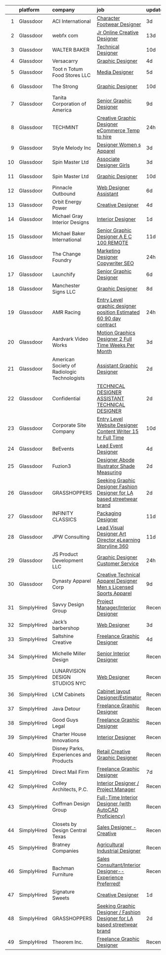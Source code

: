 

|    | platform    | company                                      | job                                                                                                                                                                                                                                                                                                                                                                                                                                                                                                                                                                                                                                                                                                                                                                                                                                                                                                                                                                                                                                         | update_time   | location              |
|---:|:------------|:---------------------------------------------|:--------------------------------------------------------------------------------------------------------------------------------------------------------------------------------------------------------------------------------------------------------------------------------------------------------------------------------------------------------------------------------------------------------------------------------------------------------------------------------------------------------------------------------------------------------------------------------------------------------------------------------------------------------------------------------------------------------------------------------------------------------------------------------------------------------------------------------------------------------------------------------------------------------------------------------------------------------------------------------------------------------------------------------------------|:--------------|:----------------------|
|  1 | Glassdoor   | ACI International                            | [Character Footwear Designer](https://www.glassdoor.com/partner/jobListing.htm?pos=115&ao=1110586&s=58&guid=0000018234229ecfb3568f47b9ac6267&src=GD_JOB_AD&t=SR&vt=w&ea=1&cs=1_5d63aa5f&cb=1658732060770&jobListingId=1008020711180&cpc=F0881FB4B112A732&jrtk=3-0-1g8q257nnkhr4801-1g8q257o7gaio800-9ca67d59a480c71f--6NYlbfkN0D4nuovUOU2dPryPr7-xanE7ZFWASvaSyNm3BqXIbrO0m-hQ1hxIqmwoTNy7yy4SWxu6W_6kZf1hNDaR8myyeIXGwmSWBpCfwslxT4v49ACyPr87cLkNCHoAm0rrrwHf8o7DUIv8jco1N6RWaXDA7aLEIw-B08LtYXrUmiiji4VzcjGaHQDVQUKKDjYzeCpF3tnkSc5Y92umHwdgZbcHRs36Ga9S9WV5rCypsXEmDdouCNiAvwRU9A7qKXhJDwTjezoeKyE5swKqI3Et7KaAGLHo4cxwEr4VBOQx2zp3lDyFcIiegqK9IDUlw_q0smOxg0mu5wxhjdiQMxVsr_oGQRqkUT_8leQsuvjIsnev79SvtzRHqqLKj8t-fmw_qj8DUVMr6csOeVtd4YElk3FbD90wV00nxxQ884wqVAd6BnSIAKtg9K3x1lPXW5sO73NdmWdlolVqE_vzhD-9d4hQCuNntAVpckV9SqomhDftKjCoKRVhexGWE5s6K_x3i3atfPQdWkbbWNbFA%3D%3D)                                                                                                                                                          | 3d            | Los Angeles, CA       |
|  2 | Glassdoor   | webfx com                                    | [Jr  Online Creative Designer](https://www.glassdoor.com/partner/jobListing.htm?pos=107&ao=1110586&s=58&guid=0000018234229ecfb3568f47b9ac6267&src=GD_JOB_AD&t=SR&vt=w&ea=1&cs=1_0cc4b26c&cb=1658732060769&jobListingId=1007998523752&cpc=965F231502A4159E&jrtk=3-0-1g8q257nnkhr4801-1g8q257o7gaio800-e3a07e991e3ec309--6NYlbfkN0AA3uNcJ0aeXBAdVd1dUlJvZjHaUXbbC2QUFGJChoFW7xEU327m6es56oflZv-QfBizUJg4GGt5ywcxHip9vEFmnpvEvc6sXWg7ijt1_lVPhx0CSekweNqP21eod5xNQSR5Fy2hfkrfXdJbI2o6SRZK7DOllkYUDO-mEILuesP9HP5zjy-6AZOLt2uK8ykhXyq1gTTd6wznmnkOiIRJd_ZZzfxzDj6-jT7akCc0uh89-gZeqP85xie70qHsiWymZR_4jvmm9AiqBEqN4JHsj3n38WsQTK1xHeuY8OENqWyFy1PN0RmSv_KHP8qSKs1h9Boryh8TBDsCKjJmJpYU2NNC9dGyLC39laWiNh9N2Ukkmqe4vx0pb2lCkyQfYvo2F76wGFAkovfjWi-XiJuVhQp4ns6pCxY6Be41yZReS_Pwj3tWGJftjWfpR50rmPq1y_w3SBIIjDqzjQfmyv0L0q3h-I5RlHpcmlDS4-WL3PQYs6c2C07S-XbNlId5KuLZs81iP41O-VwSkodYWMG2F5fTq43ulN6JvLZ26o9oNv4Vt3-VeO7qvZ0A5cPE4BF-UhE%3D)                                                                                                       | 13d           | Harrisburg, PA        |
|  3 | Glassdoor   | WALTER BAKER                                 | [Technical Designer](https://www.glassdoor.com/partner/jobListing.htm?pos=106&ao=1110586&s=58&guid=0000018234229ecfb3568f47b9ac6267&src=GD_JOB_AD&t=SR&vt=w&ea=1&cs=1_a5c271f1&cb=1658732060768&jobListingId=1008005332025&cpc=9214EBE9D90A538C&jrtk=3-0-1g8q257nnkhr4801-1g8q257o7gaio800-16b3193b0ede4e7f--6NYlbfkN0A1-j4u96m2xyqoeIWnPoR7_J4x_bs5PQ-S-7T73NKrWs1ICRAWkHF7n2wd2ehqD8mDuGAT67GNun9A0CDmgBq9KSGfgngPpHkvvyaAc0N8118XMNXDUARQgpqAiZ1AtpVDpoLLrYWxJ2obS0RKBKzT3HjfD14k6Li0J2v4QPvvVLY-SKT17o0jE_yrWbWuKI7qmqOKFRyN01Y_6shg71FGPY59b66ZHw6VqT32xXzm4wJoseKTnKyjqlgH0WXglXpDt2tqFuuRuhhTxtfsS6OjR5A4WJ9csqdYv-ObW72RAPbnQax2Pdlg8w1yru9y40y_BbF2BrOQO5Dati0rrssL_xW1D9swQuYT8ElhWPOnNpQir1DzRBoSq4FtmrzkAMu3rE-cJKds99XQ7antX9rj2dnN8gQX3qjpGN-norU7oZ9EU8VywXwwpFLtItCbTf42CrF-fUT4WmDCwnlfbnVK19ACTqBY2fPcdSU_JBxr2Hm0NLQdrKj3)                                                                                                                                                                                               | 10d           | New York, NY          |
|  4 | Glassdoor   | Versacarry                                   | [Graphic Designer](https://www.glassdoor.com/partner/jobListing.htm?pos=104&ao=1110586&s=58&guid=0000018234229ecfb3568f47b9ac6267&src=GD_JOB_AD&t=SR&vt=w&ea=1&cs=1_4391144e&cb=1658732060768&jobListingId=1008017672861&cpc=D9A4E834C51D285C&jrtk=3-0-1g8q257nnkhr4801-1g8q257o7gaio800-d801e10d4984f239--6NYlbfkN0A8ZxQCGRbPf4-L_tRFNCKLwYFLWTqi7twj-YBKZhxzVsKJSaCovog1rmDhSgB7cKTPpawcUjI27D-i-uaqifI569uf02015HyDl3ANDlnInr8Ek9RJTCStcnK7ugj8e3R9Aw7FxZogke6NK-yVj8YGQavrq01g5rd40Z0dJs3eQBVx3nrrC3qquBLgj3-FETM7rFNCW73q2vUyo737rs5iiGJjXAisBmlJaknrljt0BKHAk3HHKS9XHgiZSvusOrYeGceXPQguef5W5zARO3qPRBHEU-3J8HF_vHsLCmcc1BRbfH7X_FkYzQX2EaCYmvZ2wqQfY3rsoRek0Ql-IBjNzCq_5bFZxka9Zwq2bSw3ml4Mv-b4uBktDsGMF4qKJEZSFujiPFa21ygbcoaH5zAtdB-s3K7-oeJPry3NcjiZJS3bWDp8OvT6zM2UoS5XdsfGLn6d__JdneqqgEYCII84l4fjr0nGceFq_EPjSlzvYegFSMxWAlvhKR9EsL0B3ptEX6XIlqgXqQ%3D%3D)                                                                                                                                                                     | 4d            | Bryan, TX             |
|  5 | Glassdoor   | Toot n Totum Food Stores  LLC                | [Media Designer](https://www.glassdoor.com/partner/jobListing.htm?pos=117&ao=1110586&s=58&guid=0000018234229ecfb3568f47b9ac6267&src=GD_JOB_AD&t=SR&vt=w&cs=1_70b4b165&cb=1658732060770&jobListingId=1008014381399&cpc=8CDBB1EC89CF7160&jrtk=3-0-1g8q257nnkhr4801-1g8q257o7gaio800-5bbd51cb50677fce--6NYlbfkN0C-DhQNmwg1Xw21IP8sDOh_3gsjAvXmKCbZ2k6OTTTvybAtb1TJ9W2f9W7oqZKodxTh4QpXHO9uJ-7u6e2sFSQAxRmpCjyGaGtDvfAzGr8OeJiqKZxXNSCIPvzAAT5ZMLCDD9bPs6k7iEO2nJUMJbEJM77ghQjpsQ5st8_cUk545h6DrqFGOeGa9m_FffVlTIqJKokQZ5Ucc3H4Aee6zC-CKcCt0pOpS4wjHRksEP0XYiVoBvJl0Bnw2qvzAmUufpzJKnQ8282Hg128ab2-DAbjf4EvrRVynr-nM8Ml3PMEian0BVii31XRdTN0h_qeEH1w_D1XUYZ65sj8HD-vNBDKuZW8WWm52ikEYRSeEzY4TQiPb0GHG0AXcY3F5nve7w0Q_FmEPOjCVTLV-qmCQQbX-0QRsE8wok09PzMhXiF5ZlzjN5oUvWS-fZhX86WGxYtS67MnX76Cp46pbFuEPU9eLScbHyKyUxHVS9pn9wjbFmN49SgH9TR_PXn8lkVlIwX4wobLIOXHtf_oZB0r1XqHMoOaRYJeAQI%3D)                                                                                                                                                          | 5d            | Amarillo, TX          |
|  6 | Glassdoor   | The Strong                                   | [Graphic Designer](https://www.glassdoor.com/partner/jobListing.htm?pos=123&ao=1110586&s=58&guid=0000018234229ecfb3568f47b9ac6267&src=GD_JOB_AD&t=SR&vt=w&cs=1_3f34bd97&cb=1658732060771&jobListingId=1008006418414&cpc=61B26E8FEFFA679F&jrtk=3-0-1g8q257nnkhr4801-1g8q257o7gaio800-c010703067dc7c2d--6NYlbfkN0Ahws8kNGmOiLWgauuIziZMRXqfCHQUTTrt6W5dAUkkNd3GnTeS2Y2_3uk8UkBc7BTBSIDhSoQqZgL2YWkou6OS7YcwRvMGY1ZHffOHjBK6xHzvCb-RUwzA-v-NS8LY9EDZb3dEvN4asu_JlHuSWnfMhrJbs6xgvYPvB8pYG0fAIFJKbJkJvmI4JQn-18izWCH5kSg102xMf6LI9kl0ob9d8CWMeeYIGOc2L74LyccNcCKqYAYzB8wM_xt7xxY9nMLzeh92Y-NyF6IRC7igxqJd2m7032jxwBY9T7pnbqA2gXwGH8FwvmYTc538MMp5W4TgP72KFaEDwxj03t1cW9grAZ-BNxshomMamwaJ4_i7NolfcwqQFnR2FxeEnp75NIbjSYwLc0fr18INqoyr6Bq_FEMi0Lcr0Li3MNzawAZWYCL4jmWo3EYy5_HruUSKN2aWmYDc19NYMCxJ8gLH9HjrXECilwdWVU3rOjRLDVgcL4YyXOOrEjKiLq3wPTyVvBQxP1pYR-FhsmU92iEZYCoT1EhtQQLemomQv-xC5OFjALTGudWJIFnyr_bWLcQIMi3ks46LYMiHKjDt9__HJEB2HyBoUVHprXpBCxribEi0-L8vnmP61i1CtIiif3FtfAbWC2DEv97_ag%3D%3D)                                          | 10d           | Rochester, NY         |
|  7 | Glassdoor   | Tanita Corporation of America                | [Senior Graphic Designer](https://www.glassdoor.com/partner/jobListing.htm?pos=116&ao=1110586&s=58&guid=0000018234229ecfb3568f47b9ac6267&src=GD_JOB_AD&t=SR&vt=w&ea=1&cs=1_22c98202&cb=1658732060770&jobListingId=1008008662771&cpc=CA5E2B5B7F82281C&jrtk=3-0-1g8q257nnkhr4801-1g8q257o7gaio800-674f40f1d29e67f4--6NYlbfkN0Br_TK8j6JaD-QQfsL_934P_c1Ne1AjIrIowKbeDvU6FvU_T-Wr6l-jQp8DOAZoETeOMK1Or8MCHwEqOvm0Ovvh-3yp3dcZtJP4vS22On_tYXEfKg1sb9_9FcQTQ2l3p4Oj_P9sIKoPYP_8Xgrqu91Gd0YQpYxIRsHYdGPLomAy3Ju-L_3yIF0TUmO0ryu2VDLFTMZNvWP6WVIIbk1n62KKHeELHXA18DWbK1WDoi9aGh3tPwJFv84kKA7ocKC2daJ-yzajOsx37OBNuOMtNBGmSjfm1yHZCLhqoZ0X8fGC-o-8_ieFHuS3Hbowux_l6zabE5t2-Eyndeg9-mL8vJZBbJMKPuyCHQoQeGlyL7I5nIBq0OQFM6aVcRKanRAI4ZtfEm2qKwACvGze_2Cr85slG0BP6wBBpI_zoaQ9Y8J0miybAXVj8ufxofFYCQj8qvSxkrkn7T2PaoAppfMWHyoDHV3bKGsoeTT4swPJ5MZao4ar_BKCyaBxbQcPXvZxayNydoxzB6ii0g%3D%3D)                                                                                                                                                              | 9d            | Arlington Heights, IL |
|  8 | Glassdoor   | TECHMINT                                     | [Creative Graphic Designer  eCommerce   Temp to hire](https://www.glassdoor.com/partner/jobListing.htm?pos=121&ao=1110586&s=58&guid=0000018234229ecfb3568f47b9ac6267&src=GD_JOB_AD&t=SR&vt=w&ea=1&cs=1_2012aef5&cb=1658732060771&jobListingId=1008025118917&cpc=C891152315FA1AD8&jrtk=3-0-1g8q257nnkhr4801-1g8q257o7gaio800-ee660d15d44cf901--6NYlbfkN0AuAjYKnBHsdkcMxrD7ZJITXxV72vImVt5xOyKRJQecNDOp7dWuUQMQ94IJMQuwmml1H1oOWpySFswiczVb93rBj8_PiLzYbMknF4gY6oOMOMDNwSq6fF7M8YK2YDzXtpc7LS2b7No5W1DnrTbBF4cmRPsRTnMe2K6q60jc3emfDU8kEhbnMEgSoAvgjiEbxdqo8-38TDCjmLDVsuDlk-bZvxj_6FnjvnM4NahGzkl-GOM6U6pQPGj4coxYTuoKxwbcDIBO3STb9K59-60plG0L6F34en0drlZWy7gWF9XGcNWGNMtMH6dTdwmY2MdBtX9v-N7HfDzWh_OJUAFtQxGvgKNhG_0Mpmly4yvOvJd2dDELeBEnI-L0b415SNJ7MnKh-itQPdvpz3TzRX3lC5N4CXOz6Iy6_aoml2X4bwDhh5o5-7RFpwyb_tan-0K5EIg_N0MphEdCW47BTe5JE7z3edrYJ3f1r3Q7q98QiJMQky79iBU-0u6XtAUmCJFhxvg%3D)                                                                                                                                                | 24h           | Pflugerville, TX      |
|  9 | Glassdoor   | Style Melody Inc                             | [Designer  Women s Apparel ](https://www.glassdoor.com/partner/jobListing.htm?pos=128&ao=1110586&s=58&guid=0000018234229ecfb3568f47b9ac6267&src=GD_JOB_AD&t=SR&vt=w&ea=1&cs=1_765dc177&cb=1658732060771&jobListingId=1008020117076&cpc=F45C15D234B746DE&jrtk=3-0-1g8q257nnkhr4801-1g8q257o7gaio800-a53e3220d06c0097--6NYlbfkN0DAFse7BcGUuVAN8m3NgtNYNI_Bbe_-zZ5ig5FCSdS5jbZeQL0kCGXz82EmuaMw9J-v_Y93eqkAu5dMmFnRPA570eveM3AdglwTa2SBd27mS6Nf5d5jz2ynfCTBP25QQQR9k5Ehezki84HoBL49txgEeJ8AbsV2SFqe95LxG9mJfzGb1eeDviEZhN5Mifnoi3pTRb1ufyu8uBX7NrwS-QeIEifImjly5jiD6FvKiBf-LeSk8yoi0AbfvbuunWzPsCoAenoiat2yc2MfzwVV5AusBL-XzISiTdHtznzWEX6lcft8FraTNqqN483WIFoXlRHTY6Ikdib0FpbkuTq9tigcTNgPScy49eVNZP5rejXHUhttyUxBzMJDvKqBAmfWew0H8gS-mjvJjd1mouF87WIbWbAzap7bUWWAyZwKZn9mvNEZ8y09rIXvtq0ByBovsEw9mBOvdEZ_CF-35t0nm9qtOPjUj6Og297U5sPUxW2W22n0vUOH15uTuWer1cluII8%3D)                                                                                                                                                                         | 3d            | Los Angeles, CA       |
| 10 | Glassdoor   | Spin Master Ltd                              | [Associate Designer  Girls](https://www.glassdoor.com/partner/jobListing.htm?pos=102&ao=1110586&s=58&guid=0000018234229ecfb3568f47b9ac6267&src=GD_JOB_AD&t=SR&vt=w&cs=1_422ef14f&cb=1658732060767&jobListingId=1008019524976&cpc=6C973B64A17B0DCE&jrtk=3-0-1g8q257nnkhr4801-1g8q257o7gaio800-5c78218c4af67109--6NYlbfkN0BvH3A8keRzMSHNNzpo8GRtlYiokHfs7hRv1iTbqYJ_v3EUQjdtkMnPMFLtVYawuvVqlbPi53LkV9FBX55Z6BqovyJTd2mkl9GNqM2d_y2pKVOtaO8yqK2Q3yO9dcjGx2vn1LspotqOuDmMap5wlvlGzWdINHDhnR506RIB-4GnAKj1QkQoxnFY9Cb64ukkk30jk5gqVWzTnmC9NFVDrHIBX2wfk6KkTgHXGbcCr0vh9Zx-NruMQAric-k8hhWcbUWW8KTwOHbtm6rOJ_TYDuWpn_ZivuTi7xbRf2sTq8f6QFb6MWHI-1OI74l3CPN_yx5rGCjzNvYD2keRCbeGPFC--xRN-DavhCawrLSUq5TWSjJgsHhApM8ODCBqNPdwAaqiXT2HU5S4PrrbY1svSBFvadzH3Na1zixystEbWKYtuCTPlEUJpR3O0XqC8TV6O9a1lCw8HLbQX87CnyZjVw4pmrkUdaZgky5uU4rzTol5oKFPJMmb-qjoDHoFhuemQhckkSotvaUws9Djo05MFjQA4Yp1Km_xEIYS358qe3u_wFsm1CcB1N2RvcdWVavf4An2dwqlHjQFtcARairtpNjpK0iIsCsCU60hlO2P7fSsgTujv1TwM2fxrf-nFcSwox9VRrAf9lW9B2clitcBuKzznbh6bucLauB7n8ZxXh0IDg%3D%3D) | 3d            | Los Angeles, CA       |
| 11 | Glassdoor   | Spin Master Ltd                              | [Graphic Designer](https://www.glassdoor.com/partner/jobListing.htm?pos=103&ao=1110586&s=58&guid=0000018234229ecfb3568f47b9ac6267&src=GD_JOB_AD&t=SR&vt=w&cs=1_3116f56c&cb=1658732060768&jobListingId=1008006194441&cpc=BD12EE6BC876221B&jrtk=3-0-1g8q257nnkhr4801-1g8q257o7gaio800-89f725ba411851a2--6NYlbfkN0BvH3A8keRzMSHNNzpo8GRtlYiokHfs7hRv1iTbqYJ_v3EUQjdtkMnPMFLtVYawuvURRB5lOsxemCJH8Wi1_kXTK54QZo0iJrly-0b7w83BQ_iviPIAJaZWw5KoUGuYM0CbHyyBaYeu5Czi1Q2-Ewp0CCpdF07W0apBDOLdTF2YLC4D_aj7hurlYWXhbAtvCN-9hGKttRwQkgkPLdwqjR1oaQYOhjmWYlqIxjYD7i2YAPUmVWVS11ewu1mLQlnnby9rwk5bAZ1DGWhBgDHpSu4L15E7oVf10FwlrzT4SWeX1yZXp9x_cMWSH_1UFkrLcC1QjfSeUcw86fMA-XOBHuS_xx55Y0DvdSEjCl81RC5OhqQfmzBNszYZAZCSEQx3kRdshYeJwbDEIQH-ZnDxhiFFIvilciKX2cesYN406Ns0g2-IZW6THagXCAM0EKmN5icFwS3KJeV_fOOspbFhofH7iq4LglFRoxb1_louAHcwMYmkdTm9i3b8rYJYwVYyZvXDPiOdrfXx3FLP7JGk2y9h4svG9FHKxayUprbsO7FB6rI4FoBDtapH3HKSUzoFT7qIV9qFU5NwaOco3tJyHyIAisvZGq37RsBPzpOo_FJUdG5HhA3mFCc0Elo6qPWDWQNNe5uzbBQpOQXA7aUs98bgSw1bVlB-RAY%3D)                        | 10d           | New York, NY          |
| 12 | Glassdoor   | Pinnacle Outbound                            | [Web Designer   Assistant](https://www.glassdoor.com/partner/jobListing.htm?pos=110&ao=1110586&s=58&guid=0000018234229ecfb3568f47b9ac6267&src=GD_JOB_AD&t=SR&vt=w&ea=1&cs=1_d254c3a7&cb=1658732060769&jobListingId=1008012177168&cpc=7CEE4C1C86B9E1E4&jrtk=3-0-1g8q257nnkhr4801-1g8q257o7gaio800-de12af3cf82e3526--6NYlbfkN0Bo_CM2a8GgFIiw_-9fb5ug3xmG_MFCzpxBl7ntROtVZVdEVkOeNu6_g7dZzrLIE7XKP_suQmXbqHfOo9-o9yeUV2gspVrbupkTHKfGUJu1a3IE_Sy_L4TbtjHzviAt9BIUEz1BJ_zgRU8JTlSQtLQTb-gO4wuRcSrQNJ52AVn3G7ZQsbaotmgN80VTZdM0xVPSiUgUK-yIo3QefdDa4-D82ePYmHCIg8zC7L3LjLF3iWApALyifbeI4sotYfPTf-JWTHit5AKNFUzygLI6RfKdjG1tCHbAAe_Qo9E6XzYfQ5aLAM8K7fpJC9Eh5y7lcD8wgvlS94a4tX2S8WjXrodP3m4QLq4L04mKyYVDnie4s216-OAzJ5M4-5zui3w8LRPvcFdTdk9btsyiMX32rjj7Ayp6cilRXfDqtmg12woFEeNDTyE7oauvuYZ89xLKwaD3MAyFkfl13U34trtCcDrS-exhwtvhvxieUoUY0np50SbTag43BA67L0Fa7qP9gJdVcFmt9bFg1g%3D%3D)                                                                                                                                                             | 6d            | San Marcos, TX        |
| 13 | Glassdoor   | Orbit Energy   Power                         | [Creative Designer](https://www.glassdoor.com/partner/jobListing.htm?pos=112&ao=1110586&s=58&guid=0000018234229ecfb3568f47b9ac6267&src=GD_JOB_AD&t=SR&vt=w&ea=1&cs=1_eb2c9560&cb=1658732060770&jobListingId=1008017056555&cpc=FD56AAAF1899B499&jrtk=3-0-1g8q257nnkhr4801-1g8q257o7gaio800-08a022bb48f69b08--6NYlbfkN0Dw8ekGRZ48E-mAxki4-CXEP4rchTgeqxpTOQYBTuLp95QZqhU_HkXLuA4daBEHb7eKjt0u14EPGRzXxFK-VrWawVyQQ9tPqFs_jkj9aaaW8rF75ehdtYdY4dVwb2OWED4ZDN7q0uifYdZfqKmfpFtIpnZIRQ3PnZgs9xmaWD48Jc2xumlwUKuCjhtaWKH8iKdg6lP05UDBBujkfkEY3B14Cp1-CFMOKNHoSLjYKtJvToUSXWoJ639OPuZ4daF-FmT0AfqI-EsaYdNQQSuHDwdZh-hPYOFuRx7RbEp3TseyeQzMOwTU_Jt-lajBbbRhV6kyu7FMdyTKOAKKsAtkVFf9P3fw559TU2kfgI9IRt0TDt-sZLCPrHazOUu4Wd2XtLcfK7nIjjKCcpZpTNyCzBNX1tZel-gwEgw6C9SoxjQJ8zjfFt3GfXXSOdb-urcm0aGoWqbxnxh72oBw-Mb80ZZztBMzrcjwjPXROw_UFDS2qPx1T4V0ofqAbzp9JIgWdnniK2wz45fbSA%3D%3D)                                                                                                                                                                    | 4d            | Sewell, NJ            |
| 14 | Glassdoor   | Michael Gray Interior Designs                | [Interior Designer](https://www.glassdoor.com/partner/jobListing.htm?pos=119&ao=1110586&s=58&guid=0000018234229ecfb3568f47b9ac6267&src=GD_JOB_AD&t=SR&vt=w&ea=1&cs=1_54a7c341&cb=1658732060770&jobListingId=1008024800192&cpc=618B7C2C2BCBC227&jrtk=3-0-1g8q257nnkhr4801-1g8q257o7gaio800-3a76b17753d2e2b7--6NYlbfkN0AY4guaBc_odNxnJHTncvfwFu86WvDwtbc_K-gSZc1x5K7wdWHYCJnR2ikVfu6USqepOoGM2_x8dVLWojmDRBHV6ONlvzna2nPac9x-SQAIxHZNsomVW-cvPdGbUif-5SHzZO76o133w9HH6TYzBBJ9A53pXIjfgBYFvERpvVRxBzcRhrtbOAf3nxvaCx1hoHZQh2YGI_ligXG7YHhxqg7-FEAM8MUIerKSixG4t6A_zGFLWfPd_mzAA76eey1PAlt0jGY0p7nLM7hXWkCNRrS1Nq6OuynsWo0CSLJ9rPPXm335ypyZVoIUw-JeoUkq6LSUQRU2v-GbVEeGkqlnw2Oo_WcqlVIPXslLTqk2wLt5x7af49f0xIECTXlIGhqoGi9oj76L0mJ7ohSiDxwcAFEJCnpEFjU3DpgSZFn6bDFBKKEm5aM1yc5LB8owkx3slmIbS-z9FdjBr5sTyJe6TFArtDiMyKpVD8hpJQxCiUSn1bq8MyJ9-uPQALAkjUJr3lnHmbZskeZJbg%3D%3D)                                                                                                                                                                    | 1d            | Boca Raton, FL        |
| 15 | Glassdoor   | Michael Baker International                  | [Senior Graphic Designer   A E C   100  REMOTE](https://www.glassdoor.com/partner/jobListing.htm?pos=118&ao=1110586&s=58&guid=0000018234229ecfb3568f47b9ac6267&src=GD_JOB_AD&t=SR&vt=w&cs=1_6fb8a364&cb=1658732060770&jobListingId=1008003647290&cpc=BBD63848FB84346C&jrtk=3-0-1g8q257nnkhr4801-1g8q257o7gaio800-fe1c8db2364e4908--6NYlbfkN0Bw6-PCJRpRXGAWvRKjRGO12LLkIPLF8Mel29qcmNmjc051Zg1Fu4MVlztxQQQgvSO0mu882ydATROMRq3nK6p594UDNxCN2h3MVWR62BZ1eKVqsk8te5xY6a_fqJprPSnWNCe80mmwmlxLAE5fLxpkG5L1f4qFXUWS4f86M4Q0ptb-Yv0u-LH7t8RYDdfwzDKH1HXM2bRNQUB6nMt5OsBtwtmIYWccUbYz_8y8UXoFaFuPd3I8FhzrTQFMDP1CAlHTsY7M4O9AC1SUHbrmc2x_Pukc4rng5uzKKhOeLX06fkQ6Ng0JfCu8zHbPpK0TUA_V9Rbiu7DEsOwlkb7KZq7bRTUbSMXjzjjSAbgMluEQxq7gKyIUX4vpYMfatxPVHrTMdkr_tsEhWcAnl9gOMhDWFvI38qCoHj1Qnqp2qX2-jpeRI0s77Cj3qNnqYqmuf9IT3HkYg-bJCAc9EJmriPqvP5K4dsFAxMbEHFx5__2VHil5qZW3DgZuQy67un_aSxxyYKW77Ep-u9MKQPCgHcBN)                                                                                                                                         | 11d           | Los Angeles, CA       |
| 16 | Glassdoor   | The Change Foundry                           | [Marketing Designer Copywriter SEO](https://www.glassdoor.com/partner/jobListing.htm?pos=125&ao=1110586&s=58&guid=0000018234229ecfb3568f47b9ac6267&src=GD_JOB_AD&t=SR&vt=w&ea=1&cs=1_a49570df&cb=1658732060771&jobListingId=1008025317235&cpc=853DEF62E69EE75B&jrtk=3-0-1g8q257nnkhr4801-1g8q257o7gaio800-fb7258b6237a642e--6NYlbfkN0D4nuovUOU2dPryPr7-xanE7ZFWASvaSyNm3BqXIbrO0lueVQMKw1-JtKaDJpbCCPJZ4QLYgBfEKYAM8eYYwNu1QEThpSz4ntmjuGPVgPCJH7UN_h8JucpcA6KSlh4ezasfpprWr0PSwIejdc3dfc9bVTHhQ69HRx-oMCdYZ4L8vmOi8Yb5XhyshrPtUabAxyK1wLoCtrRc473fTM_vvNsLpl4T1Q4bR2ezesi9ALR3__mS4oTr56HeBz0iSmkPlql_40djZ0hi12AG6GtN0Irw0-A7Q0pwPdu85jfjabeduhm5EcfDJ2Z3TqcypvytAyge0bTdvIQuW7KMzGpsp4DbmxHSGhFXLr4hVIMjsFlR-5o0fsna_grDD4oOhWuc743_CDjogG8Qux8PtGQ8_9FqCfwfg5Ukvu4SisL42puaSGi9obvABGGSiXpKmUW4nAjhbaDjXR86u-3gZHgNL98DmawxPBUJry6x6LhvcYsx0t_ADmZu_ySg28edp-mJUglqybWEPpPj3w%3D%3D)                                                                                                                                                    | 24h           | Los Gatos, CA         |
| 17 | Glassdoor   | Launchify                                    | [Senior Graphic Designer](https://www.glassdoor.com/partner/jobListing.htm?pos=113&ao=1110586&s=58&guid=0000018234229ecfb3568f47b9ac6267&src=GD_JOB_AD&t=SR&vt=w&ea=1&cs=1_a3928097&cb=1658732060770&jobListingId=1008012423744&cpc=88BA482E144BE5C8&jrtk=3-0-1g8q257nnkhr4801-1g8q257o7gaio800-c377fe846e0651e9--6NYlbfkN0BHIfC1zsKGIu0R3teaIu8liT7fbRNLaQeDQfcPJweUK9FtGyWMTNeDMuM9Zd98WoDM4LZC8wRZWM3PtnTnIqgxfK0wwoY5HmvQZJrRyduDk6hjyDUyLJfsb00dDCDlUe9ycawHQCiRp9NpvbWFabSH6_0PsrngYfPy3QIMbFlvgaDn4ifBA47aDtDMgFo8BmZ7250KCcDaHfTOuPoQAHEnJlH01iWTKzsrLXHNsVewjiNQiwjFbzaKAImUqUlUFdIJjxmue3bbUoBgdz-7MhHbjgJJGaSvCe5Wn5THbjlfpBja4XHbhjJk3qFJ4Qb0ekUA4tVc6eJ0-6t0U28TQZahCK1lxJpmQsyW8B5TgXwMChdFbWYllDnkRFuy1QX1M_k9eNY80wMt5Z8rwM9T_YuqSwZwb6doUlzIKVOY7GY-q7v-iC1buhULzNsaWGv6-xsHEa7PBFI5PN9bZBJ_dsXIosSSProHkvIbVMMUlfuOWdFdTK7e0TZuGNo8Zfqguo3VOLZsO7BCvA%3D%3D)                                                                                                                                                              | 6d            | San Diego, CA         |
| 18 | Glassdoor   | Manchester Signs  LLC                        | [Graphic Designer](https://www.glassdoor.com/partner/jobListing.htm?pos=111&ao=1110586&s=58&guid=0000018234229ecfb3568f47b9ac6267&src=GD_JOB_AD&t=SR&vt=w&ea=1&cs=1_e9073a43&cb=1658732060769&jobListingId=1008009830033&cpc=E84D08864798C1AC&jrtk=3-0-1g8q257nnkhr4801-1g8q257o7gaio800-a971d59d8c453ec2--6NYlbfkN0AtR68e5gWpPxoovZgA7Udo-dcymoK0NpHFMpIgh7LYz1VY5fzotQ-fS9bC3IBKU90vyXBnCKn0CleKfqM7x7_8fwaqrMciLISt5bdizUGABiyYh41-uNZtUyAJwM422MHaLdYwyoxnGc2O-nxvo6WsvriTnft4iwkjeD-56X7lLnAhmlLJdxgEuRiPQSOIhdGszBwIQ2nuGTdhXtSyLXt69L7SGYqtLODa28tRuV8omOujP1bphkV_0ev89-IaaCwlnK6eZKSvnWAe80LwS0t04k09MaWRsx2FRoZ1Gz0xjWN2ofHxJpgfajU2R0sZ1AkKlS4f1DyMl9PKmwxWvSBRR9Fuf9OsnR2ahZU0XKeWpNxvV5lpgOkBKgyf8VJXiYVG5frvirMI8Fb7t01SMQTqfIA-1DqdphnKqVyDvfhVNudyXRD7Nl4VYMZYKJ1JQirrGLs8ws4GQ7qCp9GxCkBfRENSh49lFlOoV70Yv89cPr3XeCRPHylJXG2pNjv1pgU%3D)                                                                                                                                                                                   | 8d            | Manchester, IA        |
| 19 | Glassdoor   | AMR Racing                                   | [Entry Level graphic designer position   Estimated 60 90 day contract](https://www.glassdoor.com/partner/jobListing.htm?pos=130&ao=1110586&s=58&guid=0000018234229ecfb3568f47b9ac6267&src=GD_JOB_AD&t=SR&vt=w&ea=1&cs=1_f43d4421&cb=1658732060771&jobListingId=1008025988985&cpc=D3E44275D43A938E&jrtk=3-0-1g8q257nnkhr4801-1g8q257o7gaio800-d2979b3f26b1df50--6NYlbfkN0Dbo69YVAhkqAafibtWW5cFk6HfJHY6n59WdxZNNtvI-vt7pmYOFDD_td4dDXJSpaf3PIBa60X3EWcTdICfkjtTV3Krcyso4mAtQ1rhviGrXCfnz8OuzJRAJlMJRaCK81CHXPiW3k-lZ2T8sU7lFSZ9GnTNzRwCBgUpWJtDaCYk_A1EuYANnAhURcGjIY8AoEMQEuJyW3x5dSWw8Tlrm2V6aQUzhiUYDBwMYfT4oJy3_xjGvSX9nOiaPYwwi6MQLqBFh_hE91Fe4p4m2GZdpyrY3n2z_mo3fqyEtvOOH88uQZdSR6ttPqboPOfbU9SGA-s-aTaZo8IKvq_hOJItAA98OgudwycrzZ4_D4ZBt1ESzcl8ybRxLBo70UHHCcac0edXrP_fAeaKGX9qkJrlVDcmUsamBZoZqPfaHDPZLRS0zvCPg8mnjtitB6PsmB2jGau4EcQBcDjt4nvEAk5UFCvqTJa5T2NaJEB4I79j1LVUMCF1Y116HIoo_p8-lP0LjB0%3D)                                                                                                                               | 24h           | Las Vegas, NV         |
| 20 | Glassdoor   | Aardvark Video Works                         | [Motion Graphics Designer   2 Full Time Weeks Per Month](https://www.glassdoor.com/partner/jobListing.htm?pos=120&ao=1110586&s=58&guid=0000018234229ecfb3568f47b9ac6267&src=GD_JOB_AD&t=SR&vt=w&ea=1&cs=1_668275e2&cb=1658732060771&jobListingId=1008019770450&cpc=D7FE8E303655E3F3&jrtk=3-0-1g8q257nnkhr4801-1g8q257o7gaio800-e09d41108800a361--6NYlbfkN0AY4guaBc_odNxnJHTncvfwFu86WvDwtbc_K-gSZc1x5K7wdWHYCJnRwkKX2Hyv36HDm15Mz249kNEe7Bxo_xIpPDA06mMVonmdpnl_2f2y8741TTLWJSHEM-SMhJWnyG0VlzBaKxMN-UMr3TGataml1l_f-egC23JqIlBRufmxzN1Iq6KXehr9r9x-1fx9duobGW_zyV0p4qJGwIY6vDs2C7AMI-fe6ogSwrzZqxGYvOs3vDj-uXUbwF3xtY7xqNkLJ7aF8VufZL3H2iFzjR-UPaHVo0v_rDFvVx6U049Zbqe8eMeBaYyBcZQ-HenvzMGLmB9yZYI8kpc0Pm_jrywRoNAUmUgk_1bfy5Mrr39W8rRiOp6mqt84jn70lUVdxpHznN5lM9zq_RI5fVi56DA1ZYK7KdW6FOAhAvRm3nNOXAaMUGnMdjcF77en76g8qVPQ8gi_LRxqhXDP2Nt8syVwvFShTFfhPlB00i1NKyCUG-1uFShYql005bo_wbM1YxpQLcjdWFzAMQ%3D%3D)                                                                                                                               | 3d            | Elkins Park, PA       |
| 21 | Glassdoor   | American Society of Radiologic Technologists | [Assistant Graphic Designer](https://www.glassdoor.com/partner/jobListing.htm?pos=108&ao=1110586&s=58&guid=0000018234229ecfb3568f47b9ac6267&src=GD_JOB_AD&t=SR&vt=w&ea=1&cs=1_05ee51c7&cb=1658732060769&jobListingId=1008023483586&cpc=4E9467AEE1271D89&jrtk=3-0-1g8q257nnkhr4801-1g8q257o7gaio800-db369ec28d4490c8--6NYlbfkN0DhKnTXE3X-Z3alnuZ5vr5IqMwopOp44gIsw0Xe6fXLvUAOVPUpriGuGVQ66ftvC7KPMXPaQx96Lb6wbWKv6ditIwN37xyOZVhKDcaIsz2A4uTphEku8PEqiMrhh_uBkMqeXIv42iubvaVrnA99or63_8H1rWvdDgSRj042mt0NbRAANDk6zXMFQDwfOncer-Tm9ysq_Y6xMDdOk7GPQvZEWI1Wit8Pusnf-eLDJ7d1_t9rbjBVXZPSlI4keZFhk2Mf--Bq7iE_d2KtSPLjyn9QmdZ-EBPBXxvm4Xujyt6GS4N905lEdrCqrbkz7lxfj7d7E9qBPltP-I5DcDLcJ-nmilXRthVGKliw35YkOUv3HLa_EUy_Ta65sA2Z4tCQK1nfG_G7cLtvojVplFbAvADggBhKFXq6u7_FVkh_nz5rUDhHoRJhwAAyTyk8AJ9smgoHNspaksJJv_vN2lH1ZwO2Lhlfp4MCrhWClcVj5w5iUsq6U7nV6t0ultZNx_1voi9ZtNeIezm8Lw%3D%3D)                                                                                                                                                           | 2d            | Albuquerque, NM       |
| 22 | Glassdoor   | Confidential                                 | [TECHNICAL DESIGNER   ASSISTANT TECHNICAL DESIGNER](https://www.glassdoor.com/partner/jobListing.htm?pos=129&ao=1110586&s=58&guid=0000018234229ecfb3568f47b9ac6267&src=GD_JOB_AD&t=SR&vt=w&ea=1&cs=1_3829389c&cb=1658732060771&jobListingId=1008023294949&cpc=56632219D727AB75&jrtk=3-0-1g8q257nnkhr4801-1g8q257o7gaio800-a35d59d3d9965b2c--6NYlbfkN0C3TLoOAAZzZrCC5ML5-FrTrJrKKxKvvW1-OVhCk_ag4Td60kpzFSNkl8XfaDOhZ1L-6LQ5MkS4N0b_f4I4BxXv9JCTgOYROs0jD00XjKu1fEtPX5B9EIKQCUBqEFZidRX8j6Eee90I_DuJEh9XF7kf-sl4FiZEhosgIxvAkGWSa1s-MUYiedj8mWPcB1rxlDGsgCRwraUi98AdeoehbUR8TxNB_rxh80pqFaKv5xHHH9EA_tm8vfk3opaaUCldquWGyaS3-WHBcBKn81OprRNzPcijWBrmr1-qOjlmkvePWeaSpZTbQbFL3wZBg_WTDslqOrqcL-VW4t575JwfSJIGRDNmEHQJWw1QnKD2IldpGTZqTdoYFWOyMBLlopQzgWUyhbChUiDjD7Ik_WHQ1kFMdA5vuPJZkcLnTecHOkYe_jimPvnIDl2njGTF-y_PV7P7sGe-5Gs9vjMKbt54mZmsR4xX4fus0QcOjbM2SdxDWSEnkJrnVrZZPxgltOGAL1Y54zQ9ltTRZiN1CrcvKxe8sfx_KHDmo8RDxb7YWwANIQ%3D%3D)                                                                                                    | 2d            | New York, NY          |
| 23 | Glassdoor   | Corporate Site Company                       | [Entry Level Website Designer   Content Writer    15 hr Full Time](https://www.glassdoor.com/partner/jobListing.htm?pos=127&ao=1110586&s=58&guid=0000018234229ecfb3568f47b9ac6267&src=GD_JOB_AD&t=SR&vt=w&ea=1&cs=1_acc65d0a&cb=1658732060771&jobListingId=1008005422187&cpc=8507CEB59E1C6AFB&jrtk=3-0-1g8q257nnkhr4801-1g8q257o7gaio800-92be9d51df5272a2--6NYlbfkN0AeP6dUjUDB9_ebEcF2hELKmsUMVtDnSXhyPsB9H9xn6zkZG4aBC3_DKnjOE0DM6m0CWW-J6CIcx2zvDGDz7nXs1Tn_i37ZopexDdKGPN1ViO--3Bhm06Wx-NkSSRGfiuHLb7OyN8xA9F3RlPGBbLSC3Gq4Z1pag-r5TSCaRllGy55U5amaOr8mWfTHrEao9SBo_3_kVX37ufn58UGmneItLImdFrthSfxOTTf8ldyfrozODc_St8aj9XJ8RcM515eergby4u-h9DQILb4d7Wdgz7nf_E-eHo9i_eZEO61fq9oLtDs8reC-JKocW6PW2QTogrp08s2Gz2LGs5CoPS9Cbi0Bw5Sxu2ooTemUzBCIlaxTClpWIf6pVcBB_S_esco_flnCp91anYpNM2kb1jfS97rnvutXSqDP5AEWFQ18jt08K5ONq6Nw2y2mriHnHapqNOxDkFlcfa78qwCs9yLp1Ll_oVM7oWd4bYW9kewwfdthr67MhP5zLQeyia1wtPTc0XYbaVoIeoNeLB3b1XmW4VLreqg4b5ThCOcz907l7Cb4CTvTCoOwaR83VoMeGok%3D)                                                                   | 10d           | Raleigh, NC           |
| 24 | Glassdoor   | BeEvents                                     | [Lead Event Designer](https://www.glassdoor.com/partner/jobListing.htm?pos=101&ao=1110586&s=58&guid=0000018234229ecfb3568f47b9ac6267&src=GD_JOB_AD&t=SR&vt=w&ea=1&cs=1_2a7240d2&cb=1658732060768&jobListingId=1008017596757&cpc=A48DA58E24A6CC9C&jrtk=3-0-1g8q257nnkhr4801-1g8q257o7gaio800-654119e816a6a58e--6NYlbfkN0BmKJIClfIaplc7huaUOwC1ozNbbqKJXDFA6dvWcx3adko4iSEYM4PpP40LvxDE8WojvQSr1AfZs6SHu6OJov4i9bGflbfYQOKFtAUmXKCOlruKLCEHwfydNbndnyboFkWw0eLTrt82dwb_ODC2Uz5RYKMAGLaJzgq3F7U-oXzwwcvkJmN0DwTqv_lMxeWVR8j30mGal2Bk1bzJl-UaW7rPbiIIapHlE8D0CM40FespU-lyVrAF9p6wndZvJahwoKYz8hzLyN0EeIis5W644X0MmsfRpHQqLdUREj1ZZEKDJLBKwVm8yYdnSkImKe08ynbpBlTNoWelZrNu9fmymLYn7bI21TIusUPbNOEt5zigdam_BDSiDWSnEqbghaZB9cExGNgLK_8rG5-zZVDwRbFaAOvN_3e1y24WNq_KBez4JzCK9TEOQ414Al7hnVLuAV0ygxovGJiiuh3vqR9ek9hvA0vLsW-OHI0yXjr2mbeg8186OB4_4vfzDRu6iyP6t55UvD4GmaH5Cg%3D%3D)                                                                                                                                                                  | 4d            | Minneapolis, MN       |
| 25 | Glassdoor   | Fuzion3                                      | [Designer Abode Illustrator Shade Measuring](https://www.glassdoor.com/partner/jobListing.htm?pos=114&ao=1110586&s=58&guid=0000018234229ecfb3568f47b9ac6267&src=GD_JOB_AD&t=SR&vt=w&ea=1&cs=1_1152acc5&cb=1658732060770&jobListingId=1008022860252&cpc=883DC43018083D9A&jrtk=3-0-1g8q257nnkhr4801-1g8q257o7gaio800-14c5d1de111efa47--6NYlbfkN0CB1tmP7rfbaHtYFmPjg1Xv8BJr6DUbyz0HQmM4H563AlwRaaZ8jklwhf70B8vCNJkZAeqwsVk5AIJ9Mwvd1SMho8Pc-ysMMlbfzI4Uehh1ixezscQEESdiqh6RRtKbi8KqDv_M6y506YbQw9hnR02Gu-gwz-tZy9gR8oHr01qN_DLj5DILbiqP2sHL3wcXR1uTQhybejP2VVXEuCnyIRtJ3SBnDoEG2UAeN-8RHZCQv4jlKhY_8YsdBb9TDAFOCVyx7GBsvtu1_M0dMf0LKS6Wq2Czijo0JYeLmMdzdy0TLvHROj5zAxnSlx7R_rRjiy7DR-w6QDWHy0qx8JpvDY8HZzZSrJeCrKU8WQimArwfDddo1FTZeIPXJdAlt_TLBmsLLd3d-gJ2rkcPkfgjCKFBAlhI3TD73Hyelvg7NsBFY-0jsXcj6Dcm-eb0g3DYAhptN-kWziP0vjyUsA827d6Ebx4lr5L1rTuomzrzJvEbAHLCiI_uhUinOSCoenJmeg9k7cEj8orl3A%3D%3D)                                                                                                                                           | 2d            | Irvine, CA            |
| 26 | Glassdoor   | GRASSHOPPERS                                 | [Seeking Graphic Designer   Fashion Designer for LA based streetwear brand](https://www.glassdoor.com/partner/jobListing.htm?pos=109&ao=1110586&s=58&guid=0000018234229ecfb3568f47b9ac6267&src=GD_JOB_AD&t=SR&vt=w&ea=1&cs=1_0aab8106&cb=1658732060769&jobListingId=1008023834020&cpc=D2F1DE17EE1F43B9&jrtk=3-0-1g8q257nnkhr4801-1g8q257o7gaio800-7889e446de2386ce--6NYlbfkN0CPEiJEzZq4I_K6S6Q9VC1QMfIsI0INZ1UYi7vjgDL48f87QLouAYwobelOUSOt0kYOM3PhT0Lec-TyoJq8apc8yU8pyYEYwRdfIoc09R8tDdxmjIMz5nSZ371rScg0qCS90jav0PGIUWuZG3UL_Fe4H3kgvwDEW_HwyrOshNnzKhhfXYNG_RZ6pOxyWa19x7I4WsNXD93t7crI_bcMQU_DwklPiuB6-NXdPThHxlyZfArI-apizo0Cd9RDiS3XqF8IAGkqf5LVHOmr9Lq4xXIGTc3w0WSrh4WtM14rQwCUG3JCzcOzVOmFT9cdWZOCck4nUbdhf-ArAVpl5_DX5GSphKvp1f4EAMV2uKb-UO2mUyQEaCpsvFAwoefijXCAszNpJAA7TQg5XkgPsVuVHaB_rutjCSl9CbHv4kTvjYPOY747lqhvn47kxUtmw7jdNCwNmARtqlBWSqPeXr7hvPsjWKv7JuM47jhw4S9u4GITgoKQDDdpk_DWIYeJYS1_dyT4Oo8yntybXrRO5m_Otkcj8TxcrR8nvUocplkOlTTmNZjysh4QPiHXCb4LMWCkcSg%3D)                                                          | 2d            | Remote                |
| 27 | Glassdoor   | INFINITY CLASSICS                            | [Packaging Designer](https://www.glassdoor.com/partner/jobListing.htm?pos=124&ao=1110586&s=58&guid=0000018234229ecfb3568f47b9ac6267&src=GD_JOB_AD&t=SR&vt=w&ea=1&cs=1_b7f6002a&cb=1658732060771&jobListingId=1008003248464&cpc=D99DB9A39DE67464&jrtk=3-0-1g8q257nnkhr4801-1g8q257o7gaio800-504714f0395775da--6NYlbfkN0D0kox5IJ9n1rW7lDX6sDEEvovKbnKkP392s8yNqBR4q3JDKNlx0rFLS0lESq3rjBkpnMNuDuOzbpxke-8hrOOnWINQAX350vW-QqOEUj0aDI7roJghx9SjZ866AceTtrfvkXYZpSDA-IIAbFrOSoeqVLDbisQyRFQIYN_RKRw5xe_T8D3hDFxcJnXUO5Tojj2m0VGuL8LI6vl6ik4mmma9kfLuMZaJ-3LkAtFESbTQOu_uUXQG6i8edrNh3oddDDHUD3XngxCsT0-VJ3zCFp0kwpGTbLsvJNGhfLVJ1EtQ29Dyfow2WvmMPFHD-1aJhjTvHUijhuZNZ2yS5tRQg6LXUPLtLZcGywKJRv3imu6gxQqgdXRJLnpZ5hb3ikdwj2QGEAkFTX4sjr8BMEfg-r2jgsWFLqJjd1EppiFmIhtn_jxfZx7MqF7S546FSDd2Y9tuIXeDLIRsNHUJkHoFCtCdNKQTDgHNXtkfnFl0DQ0ILaJAKUxsWWkHCqI6DiX1h9I%3D)                                                                                                                                                                                 | 11d           | Linden, NJ            |
| 28 | Glassdoor   | JPW Consulting                               | [Lead Visual Designer Art Director   eLearning  Storyline 360 ](https://www.glassdoor.com/partner/jobListing.htm?pos=122&ao=1110586&s=58&guid=0000018234229ecfb3568f47b9ac6267&src=GD_JOB_AD&t=SR&vt=w&ea=1&cs=1_bb5cdb3e&cb=1658732060771&jobListingId=1008002630660&cpc=61E17551093C17CB&jrtk=3-0-1g8q257nnkhr4801-1g8q257o7gaio800-fda7671e979a5c29--6NYlbfkN0Bi-g4OEguhQEx4pjzkmulzkFDPdVMQm6g82nLRMcVRUCP1A29PFGK42aLZnoRvyWqIeK8bETKTWZxSmxK7BULyj87ngeg0qbACLWVEBQpXH8C97MZ0LsQJ0nRkOett1f04svFt5vU8uAFR02DHL7QgeBw3s7AbRFaJu3EEsHm64y0bleC4VtryAYVzHHKnxLhEvwk3J20VhTDePJidEVH5x73adkOdGJgroiZ8OB26ghll9hCJT5CaT7nX3CtyFXTyntq4KHn7mSkx7Z6X-ELRFgcRbrgsQL9AVcWdGEfoy-dbvwwdPy8-E1EJRidplyC_ekPvurl_SJ0nF3sHE_k2qUNeMxfF6suC-2I1rdv_AulqjUlqWvR7xtTEYujYYocRYeqRLNX8kKaR4McXLQFQdRU44N1J_S_XTUYmE63-FcGB6r23rjnm7YkCB7jbyV4f-40Nm0KMf9xdtd44v5j97NPERKJe8cl1jeElJddAG5MPlRjhjjDt2B3q2V5jgwiyFxwRpvukU-QcK-U7X6N9l_AlzOOwWlBjuNQLcV20zwD82jFgTtgw)                                                                                    | 11d           | Remote                |
| 29 | Glassdoor   | JS Product Development  LLC                  | [Graphic Designer   Customer Service](https://www.glassdoor.com/partner/jobListing.htm?pos=126&ao=1110586&s=58&guid=0000018234229ecfb3568f47b9ac6267&src=GD_JOB_AD&t=SR&vt=w&ea=1&cs=1_378709b0&cb=1658732060771&jobListingId=1008025399174&cpc=8A48E7D5890B96AC&jrtk=3-0-1g8q257nnkhr4801-1g8q257o7gaio800-74c476917b35f0f9--6NYlbfkN0D788tVLZnHYB2JKTLmCXo4PydfvtZKcdbYx6lxKaz3Imdx95jlIVm0gsL2PJCgdG51cvnzS9ttO_D3OYW-xT1WLP151f_YXhPCsdcisSbCpz_wyFWErRmwgbkc0bZmvyaTev2bI6vcKmCorE54adQ_GCbCf4WIDu8jIsLt1E6Nswot5cxOsybZu5FI_q6zJ3E9FQuv6OJ7JbmZgx2Ow5bmb2AzL_K9vMNieSWlsDOujDnAHGsvnIOQyZtblUKy3g1oSl5lmzJMNGfkJHwdErkKOMVtOy0Iv_zCsabsgJMubzfgyYEJzkj5zWZAJFCruAn4EUpnPLkRbYX3vawbvihbSynqF6htJ29lwvk0XeEPyxXSEZA4SAap-bAD4Pe8qcDgzVxFtmFgt8EKg8PBSpnY6fU7XUou1c4qH2uNGmoiEwHorwe2RAiyy8l5sE2NkQscWTjNSyFEDfxh3wfS1XJ8MKF-6_hzDn3kKAjfS3aa60JnnAlkU2fJY5yi3Z44124%3D)                                                                                                                                                                | 24h           | Holland, MI           |
| 30 | Glassdoor   | Dynasty Apparel Corp                         | [Creative Technical Apparel Designer  Men s Licensed Sports Apparel](https://www.glassdoor.com/partner/jobListing.htm?pos=105&ao=1110586&s=58&guid=0000018234229ecfb3568f47b9ac6267&src=GD_JOB_AD&t=SR&vt=w&ea=1&cs=1_831fbb74&cb=1658732060768&jobListingId=1008008395073&cpc=52E15D22C6AFD845&jrtk=3-0-1g8q257nnkhr4801-1g8q257o7gaio800-5a7ab51145e85e59--6NYlbfkN0DAwgduWqBP7ymGN-lTADpinz2i-23XbRAyg5ywqS-MDfYRIU0B2snNI71e3mM2as2qiy5nTxh5JAbKYGUgjkO5eC3xOTXZavoGIRpNUU0q7NigTHDvCXelEe5BT8aFvzqTdeQ3MZfuwRqF4c8jtGJ-wvBfmZnkdP0Zio0pphInwMdsmNPgoNq4TjA1BPBYN6UIQrLE1uqkLLYomrmAg6pp30GF_KxStto1o_gGS8UYjJNNLiYjVjTkWdgX8zcEnSji-toR7LrUxFJw5nNlBj_e8u4MZiusZ-XcNNuDDrPFhN7cgeEWxjTb7IlD9Q4UMk6vdF5CuPyLb9VQwsAMqMMF3xtknGanRWis2zNBsvTaEmJqE_c8ncqB5dKs4ULbiK0HYIAjAUvMRdL6-fTV_i8nNtbDBgCK5AMA0xmd-TaK-YWZsC1uRZCClmb2l5oizN5NX0kS52H9bu89LHvV0q6MWPEJGitlFyMt0ioEebm4mpr8gBw_9cwnm1VbxicV4PQva5ea8OuNiW0jMxvDiXNUiWMs-saFUMvHGfLlblmyRYSrSugVcAHX2SD4RonNQlk%3D)                                                                 | 9d            | Miami, FL             |
| 31 | SimplyHired | Savvy Design Group                           | [Project Manager/Interior Designer](https://www.simplyhired.com/job/YsTVNp6nM336MjEWyi9A2oN5zVIl9wlJWq0tDVxZK_pWOgvFYeDoqg?q=creative+designer)                                                                                                                                                                                                                                                                                                                                                                                                                                                                                                                                                                                                                                                                                                                                                                                                                                                                                             | Recently      | St. Louis, MO         |
| 32 | SimplyHired | Jack’s barbershop                            | [Web Designer](https://www.simplyhired.com/job/CvnyrB8Xw1-NITRX1vfjqUkZCQdy4vGNssco-cpaqwJIJdjliMDBnw?q=creative+designer)                                                                                                                                                                                                                                                                                                                                                                                                                                                                                                                                                                                                                                                                                                                                                                                                                                                                                                                  | 3d            | Remote                |
| 33 | SimplyHired | Saltshine Creative                           | [Freelance Graphic Designer](https://www.simplyhired.com/job/r3rQMTjSSo2CMiI7j06T_LX58yf_VXJjNBTtlRQlDF3D6aVZqmjRBQ?q=creative+designer)                                                                                                                                                                                                                                                                                                                                                                                                                                                                                                                                                                                                                                                                                                                                                                                                                                                                                                    | 4d            | Oahu Island, HI       |
| 34 | SimplyHired | Michelle Miller Design                       | [Senior Interior Designer](https://www.simplyhired.com/job/Sys27llYxhHd2Iu__rvU_izDDcx-fz8jwbDpbCIOLy5Dr_B0O3v-Mg?q=creative+designer)                                                                                                                                                                                                                                                                                                                                                                                                                                                                                                                                                                                                                                                                                                                                                                                                                                                                                                      | Recently      | Saint Petersburg, FL  |
| 35 | SimplyHired | LUNARVISION DESIGN STUDIOS NYC               | [Web Designer](https://www.simplyhired.com/job/7wE3pamR15HQwaEOaKGf1KcOvyxq0D-VmzrVmSzQrCffpmes8q52tw?q=creative+designer)                                                                                                                                                                                                                                                                                                                                                                                                                                                                                                                                                                                                                                                                                                                                                                                                                                                                                                                  | Recently      | Remote                |
| 36 | SimplyHired | LCM Cabinets                                 | [Cabinet layout Designer/Estimator](https://www.simplyhired.com/job/DGSlfiUPWVOU_IlQXYWu3NE8c65_nAMngwGpdSuOIPTgYpGha4wvXw?q=creative+designer)                                                                                                                                                                                                                                                                                                                                                                                                                                                                                                                                                                                                                                                                                                                                                                                                                                                                                             | Recently      | Monroe, WA            |
| 37 | SimplyHired | Java Detour                                  | [Freelance Graphic Designer](https://www.simplyhired.com/job/yTHNGr_2rj2rfiuzlpX9okId_jQHvk40sZ-q7z_fbjJVdtYJZTmMWg?q=creative+designer)                                                                                                                                                                                                                                                                                                                                                                                                                                                                                                                                                                                                                                                                                                                                                                                                                                                                                                    | Recently      | Remote                |
| 38 | SimplyHired | Good Guys Legal                              | [Freelance Graphic Designer](https://www.simplyhired.com/job/jM1OHYhB0Kfw4TqnTCopBSQInBBYgm1dZI-1q0Tbs6fAsULJpHfgCw?q=creative+designer)                                                                                                                                                                                                                                                                                                                                                                                                                                                                                                                                                                                                                                                                                                                                                                                                                                                                                                    | Recently      | Remote                |
| 39 | SimplyHired | Charter House Innovations                    | [Interior Designer](https://www.simplyhired.com/job/pUH7HINwbS8DZFgpS9-Qd9JDxnG-D9Lvjngrgni9IlgKb8KYQ0gx-A?q=creative+designer)                                                                                                                                                                                                                                                                                                                                                                                                                                                                                                                                                                                                                                                                                                                                                                                                                                                                                                             | Recently      | Zeeland, MI           |
| 40 | SimplyHired | Disney Parks, Experiences and Products       | [Retail Creative Graphic Designer](https://www.simplyhired.com/job/TeewZFplAhCm2-H_YnSycCFfadDkD2eoiZwEw0W9UHitvg8v1b6u3A?q=creative+designer)                                                                                                                                                                                                                                                                                                                                                                                                                                                                                                                                                                                                                                                                                                                                                                                                                                                                                              | Recently      | Kissimmee, FL         |
| 41 | SimplyHired | Direct Mail Firm                             | [Freelance Graphic Designer](https://www.simplyhired.com/job/UAWAJO5Zuoq_05Sn5bB89OQBH5fsmBfgLGyALbbesiMObR8UsXk4rw?q=creative+designer)                                                                                                                                                                                                                                                                                                                                                                                                                                                                                                                                                                                                                                                                                                                                                                                                                                                                                                    | 7d            | Remote                |
| 42 | SimplyHired | Colley Architects, P.C.                      | [Interior Designer / Project Manager](https://www.simplyhired.com/job/1_AKd20zbAVYuVuimSFQQFRuE2ScgAGKuVb47R5pZ_dBMnvjp2ddmA?q=creative+designer)                                                                                                                                                                                                                                                                                                                                                                                                                                                                                                                                                                                                                                                                                                                                                                                                                                                                                           | Recently      | Blacksburg, VA        |
| 43 | SimplyHired | Coffman Design Group                         | [Full-Time Interior Designer (with AutoCAD Proficiency)](https://www.simplyhired.com/job/Xx7hJsbn6OIObeoohRD70Y4VdH0y_sC279UDSdlsem1MGWNh8Uj_rg?q=creative+designer)                                                                                                                                                                                                                                                                                                                                                                                                                                                                                                                                                                                                                                                                                                                                                                                                                                                                        | Recently      | Naples, FL            |
| 44 | SimplyHired | Closets by Design Central Texas              | [Sales Designer - Creative](https://www.simplyhired.com/job/tDlSO5dM07xqwcG3vuMu5xq64SXpzFiTkxnZ2W-jJ8qedFuMQUcG1w?q=creative+designer)                                                                                                                                                                                                                                                                                                                                                                                                                                                                                                                                                                                                                                                                                                                                                                                                                                                                                                     | Recently      | Austin, TX            |
| 45 | SimplyHired | Bratney Companies                            | [Agricultural Industrial Designer](https://www.simplyhired.com/job/Mumz6KfYzwl0Qf-6YYgrNMk_LNtPebzQLCSf-QYmA_szeaNtgnq67Q?q=creative+designer)                                                                                                                                                                                                                                                                                                                                                                                                                                                                                                                                                                                                                                                                                                                                                                                                                                                                                              | Recently      | Des Moines, IA        |
| 46 | SimplyHired | Bachman Furniture                            | [Sales Consultant/Interior Designer-- Experience Preferred!](https://www.simplyhired.com/job/6TuJt7dhkjzybzgT-N8n2n4rIMgK9cfgACJfhp90n_CRte5UgeCTFg?q=creative+designer)                                                                                                                                                                                                                                                                                                                                                                                                                                                                                                                                                                                                                                                                                                                                                                                                                                                                    | Recently      | Milwaukee, WI         |
| 47 | SimplyHired | Signature Sweets                             | [Creative Designer](https://www.simplyhired.com/job/Ia5nnDkLbu8CtUgpqcgClyhINwDxj-9NjVkga23lwqe4a3d0ORp7Cw?q=creative+designer)                                                                                                                                                                                                                                                                                                                                                                                                                                                                                                                                                                                                                                                                                                                                                                                                                                                                                                             | 1d            | Stuart, FL            |
| 48 | SimplyHired | GRASSHOPPERS                                 | [Seeking Graphic Designer / Fashion Designer for LA based streetwear brand](https://www.simplyhired.com/job/uiRohTDKnVBfuY2oq7OWxSxYZ53gmydCdv__fej7EWA0gMO0Lr1wqQ?q=creative+designer)                                                                                                                                                                                                                                                                                                                                                                                                                                                                                                                                                                                                                                                                                                                                                                                                                                                     | 2d            | Remote                |
| 49 | SimplyHired | Theorem Inc.                                 | [Freelance Graphic Designer](https://www.simplyhired.com/job/X9uns7gwmHwlm_ccFdh4AiB-UXISgpLZ7m-DP3rc-uv3Ok7Ouux7Ig?q=creative+designer)                                                                                                                                                                                                                                                                                                                                                                                                                                                                                                                                                                                                                                                                                                                                                                                                                                                                                                    | Recently      | Remote                |
